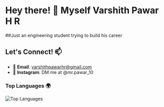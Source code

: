 # Hey there! 👋 Myself  Varshith Pawar H R

##Just an engineering student trying to build his career

## Let's Connect! 📫

- 📧 **Email**: varshithpawarhr@gmail.com
- 📸 **Instagram**: DM me at @mr.pawar_10



### Top Languages 🌍

![Top Languages](https://github-readme-stats.vercel.app/api/top-langs/?username=VarshithPawarHR&layout=compact&theme=dark)
